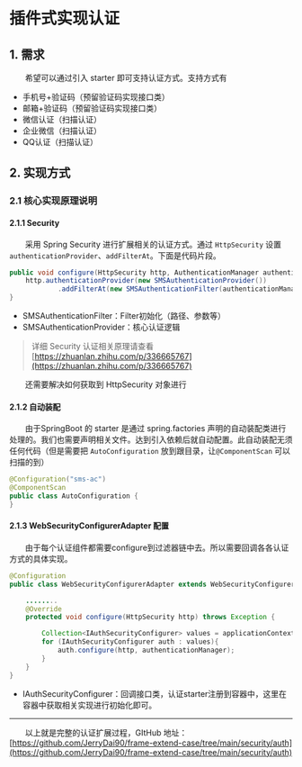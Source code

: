 # 插件式实现认证

## 1. 需求

　　希望可以通过引入 starter 即可支持认证方式。支持方式有

* 手机号+验证码（预留验证码实现接口类）
* 邮箱+验证码（预留验证码实现接口类）
* 微信认证（扫描认证）
* 企业微信（扫描认证）
* QQ认证（扫描认证）

## 2. 实现方式

### 2.1 核心实现原理说明

#### 2.1.1 Security

　　采用 Spring Security 进行扩展相关的认证方式。通过 `HttpSecurity` 设置 `authenticationProvider`、`addFilterAt`。下面是代码片段。

```java
public void configure(HttpSecurity http, AuthenticationManager authenticationManager){
    http.authenticationProvider(new SMSAuthenticationProvider())
            .addFilterAt(new SMSAuthenticationFilter(authenticationManager), UsernamePasswordAuthenticationFilter.class);
}
```

* SMSAuthenticationFilter：Filter初始化（路径、参数等）
* SMSAuthenticationProvider：核心认证逻辑

> 详细 Security 认证相关原理请查看 [https://zhuanlan.zhihu.com/p/336665767](https://zhuanlan.zhihu.com/p/336665767)
>

　　还需要解决如何获取到 HttpSecurity 对象进行

#### 2.1.2 自动装配

　　由于SpringBoot 的 starter 是通过 spring.factories 声明的自动装配类进行处理的。我们也需要声明相关文件。达到引入依赖后就自动配置。此自动装配无须任何代码（但是需要把 `AutoConfiguration` 放到跟目录，让`@ComponentScan` 可以扫描的到）

```java
@Configuration("sms-ac")
@ComponentScan
public class AutoConfiguration {
}
```

#### 2.1.3 WebSecurityConfigurerAdapter 配置

　　由于每个认证组件都需要configure到过滤器链中去。所以需要回调各各认证方式的具体实现。

```java
@Configuration
public class WebSecurityConfigurerAdapter extends WebSecurityConfigurerAdapter {

    ........
    @Override
    protected void configure(HttpSecurity http) throws Exception {

        Collection<IAuthSecurityConfigurer> values = applicationContext.getBeansOfType(IAuthSecurityConfigurer.class).values();
        for (IAuthSecurityConfigurer auth : values){
            auth.configure(http, authenticationManager);
        }
    }
}

```

* IAuthSecurityConfigurer：回调接口类，认证starter注册到容器中，这里在容器中获取相关实现进行初始化即可。

---

　　以上就是完整的认证扩展过程，GItHub 地址：[https://github.com/JerryDai90/frame-extend-case/tree/main/security/auth](https://github.com/JerryDai90/frame-extend-case/tree/main/security/auth)
